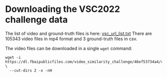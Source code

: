
# Downloading the VSC2022 challenge data 

The list of video and ground-truth files is here: [vsc_url_list.txt](https://dl.fbaipublicfiles.com/video_similarity_challenge/46ef53734a4/vsc_url_list.txt)
There are 105343 video files in mp4 format and 3 ground-truth files in csv.

The video files can be downloaded in a single `wget` command: 
```
wget -i https://dl.fbaipublicfiles.com/video_similarity_challenge/46ef53734a4/vsc_url_list.txt \
  --cut-dirs 2 -x -nH
```

